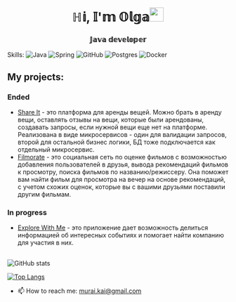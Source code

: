<h1 align="center">ℍ𝕚, 𝕀'𝕞 𝕆𝕝𝕘𝕒<img src="https://github.com/blackcater/blackcater/raw/main/images/Hi.gif" height="32"/></h1>
<h3 align="center">𝕁𝕒𝕧𝕒 𝕕𝕖𝕧𝕖𝕝𝕠𝕡𝕖𝕣</h3>


Skills: 
![Java](https://img.shields.io/badge/java-%23ED8B00.svg?style=for-the-badge&logo=java&logoColor=white)
![Spring](https://img.shields.io/badge/spring-%236DB33F.svg?style=for-the-badge&logo=spring&logoColor=white)
![GitHub](https://img.shields.io/badge/github-%23121011.svg?style=for-the-badge&logo=github&logoColor=white)
![Postgres](https://img.shields.io/badge/postgres-%23316192.svg?style=for-the-badge&logo=postgresql&logoColor=white)
![Docker](https://img.shields.io/badge/docker-%230db7ed.svg?style=for-the-badge&logo=docker&logoColor=white)

## My projects:
### Ended
- [Share It](https://github.com/Feirina/java-shareit) - это платформа для аренды вещей. Можно брать в аренду вещи, оставлять отзывы на вещи, которые были арендованы, создавать запросы, если нужной вещи еще нет на платформе. Реализована в виде микросервисов - один для валидации запросов, второй для остальной бизнес логики, БД тоже подключается как отдельный микросервис.
- [Filmorate](https://github.com/Feirina/java-filmorate) - это социальная сеть по оценке фильмов с возможностью добавления пользователей в друзья, вывода рекомендаций фильмов к просмотру, поиска фильмов по названию/режиссеру. Она поможет вам найти фильм для просмотра на вечер на основе рекомендаций, с учетом схожих оценок, которые вы с вашими друзьями поставили другим фильмам.

### In progress
- [Explore With Me](https://github.com/Feirina/java-explore-with-me) - это приложение дает возможность делиться информацией об интересных событиях и помогает найти компанию для участия в них.  

##

![GitHub stats](https://github-readme-stats.vercel.app/api?username=Feirina&show_icons=true)  

[![Top Langs](https://github-readme-stats.vercel.app/api/top-langs/?username=Feirina&layout=compact)](https://github.com/anuraghazra/github-readme-stats)

- 📫 How to reach me: murai.kai@gmail.com 
